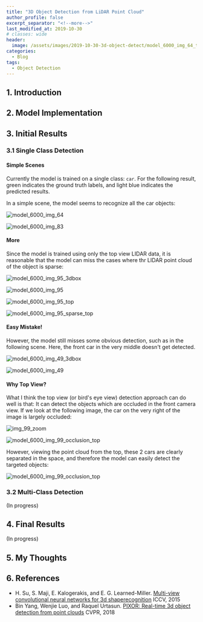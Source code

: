 ```yaml
---
title: "3D Object Detection from LiDAR Point Cloud"
author_profile: false
excerpt_separator: "<!--more-->"
last_modified_at: 2019-10-30
# classes: wide
header:
  image: /assets/images/2019-10-30-3d-object-detect/model_6000_img_64_top.png
categories:
  - Blog
tags:
  - Object Detection
---
```


## 1. Introduction

## 2. Model Implementation

## 3. Initial Results
### 3.1 Single Class Detection
#### Simple Scenes
Currently the model is trained on a single class: `car`. For the following result, green indicates the ground truth labels, and light blue indicates the predicted results. 

In a simple scene, the model seems to recognize all the car objects:

![model_6000_img_64](/assets/images/2019-10-30-3d-object-detect/model_6000_img_64.png)

![model_6000_img_83](/assets/images/2019-10-30-3d-object-detect/model_6000_img_83.png)

#### More
Since the model is trained using only the top view LIDAR data, it is reasonable that the model can miss the cases where thr LIDAR point cloud of the object is sparse:

![model_6000_img_95_3dbox](/assets/images/2019-10-30-3d-object-detect/img_95_3dbox_gt.png)

![model_6000_img_95](/assets/images/2019-10-30-3d-object-detect/model_6000_img_95.png)

![model_6000_img_95_top](/assets/images/2019-10-30-3d-object-detect/model_6000_img_95_top.png)

![model_6000_img_95_sparse_top](/assets/images/2019-10-30-3d-object-detect/model_6000_img_95_sparse_top.png)

#### Easy Mistake!
However, the model still misses some obvious detection, such as in the following scene. Here, the front car in the very middle doesn't get detected.

![model_6000_img_49_3dbox](/assets/images/2019-10-30-3d-object-detect/img_49_3dbox_gt.png)

![model_6000_img_49](/assets/images/2019-10-30-3d-object-detect/model_6000_img_49.png)

#### Why Top View?

What I think the top view (or bird's eye view) detection approach can do well is that: It can detect the objects which are occluded in the front camera view. If we look at the following image, the car on the very right of the image is largely occluded:

![img_99_zoom](/assets/images/2019-10-30-3d-object-detect/zoom.png)

![model_6000_img_99_occlusion_top](/assets/images/2019-10-30-3d-object-detect/model_6000_img_99_front.png)

However, viewing the point cloud from the top, these 2 cars are clearly separated in the space, and therefore the model can easily detect the targeted objects:

![model_6000_img_99_occlusion_top](/assets/images/2019-10-30-3d-object-detect/model_6000_img_99_occlusion_top.png)

### 3.2 Multi-Class Detection

(In progress)

## 4. Final Results

(In progress)

## 5. My Thoughts

## 6. References
- H. Su, S. Maji, E. Kalogerakis, and E. G. Learned-Miller. [Multi-view convolutional neural networks for 3d shaperecognition]() ICCV, 2015
- Bin Yang, Wenjie Luo, and Raquel Urtasun. [PIXOR: Real-time 3d object detection from point clouds]() CVPR, 2018


